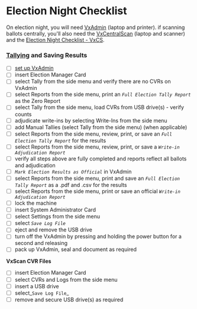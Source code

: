 # Election Night Checklist

On election night, you will need [VxAdmin](../central-system-setup/vxadmin-hardware-setup.md) (laptop and printer). if scanning ballots centrally, you'll also need the [VxCentralScan](../vxcentralscan/vxcentralscan-hardware-setup.md) (laptop and scanner) and the [Election Night Checklist - VxCS](../vxcentralscan/election-night-checklist-vxcs.md).

### [Tallying](../election-night-guides/tally-results.md) and Saving Results

* [ ] [set up VxAdmin](../central-system-setup/vxadmin-hardware-setup.md)
* [ ] insert Election Manager Card
* [ ] select Tally from the side menu and verify there are no CVRs on VxAdmin&#x20;
* [ ] select Reports from the side menu, print an _`Full Election Tally Report`_ as the Zero Report
* [ ] select Tally from the side menu, load CVRs from USB drive(s) - verify counts
* [ ] adjudicate write-ins by selecting Write-Ins from the side menu
* [ ] add Manual Tallies (select Tally from the side menu) (when applicable)
* [ ] select Reports from the side menu, review, print, or save an _`Full Election Tally Report`_ for the results&#x20;
* [ ] select Reports from the side menu, review, print, or save a _`Write-in Adjudication Report`_
* [ ] verify all steps above are fully completed and reports reflect all ballots and adjudication
* [ ] _`Mark Election Results as Official`_ in VxAdmin
* [ ] select Reports from the side menu, print and save an _`Full Election Tally Report`_ as a .pdf and .csv for the results&#x20;
* [ ] select Reports from the side menu, print or save an official _`Write-in Adjudication Report`_
* [ ] lock the machine
* [ ] insert System Administrator Card
* [ ] select Settings from the side menu&#x20;
* [ ] select _`Save Log File`_
* [ ] eject and remove the USB drive
* [ ] turn off the VxAdmin by pressing and holding the power button for a second and releasing
* [ ] pack up VxAdmin, seal and document as required

**VxScan CVR Files**

* [ ] insert Election Manager Card
* [ ] select CVRs and Logs from the side menu
* [ ] insert a USB drive
* [ ] select_`Save Log File`_
* [ ] remove and secure USB drive(s) as required
